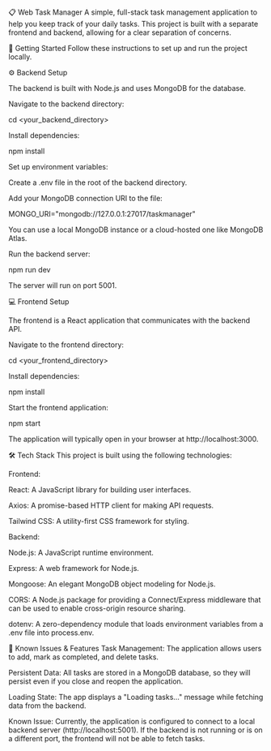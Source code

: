📋 Web Task Manager
A simple, full-stack task management application to help you keep track of your daily tasks. This project is built with a separate frontend and backend, allowing for a clear separation of concerns.

🚀 Getting Started
Follow these instructions to set up and run the project locally.

⚙️ Backend Setup

The backend is built with Node.js and uses MongoDB for the database.

Navigate to the backend directory:

cd <your_backend_directory>

Install dependencies:

npm install

Set up environment variables:

Create a .env file in the root of the backend directory.

Add your MongoDB connection URI to the file:

MONGO_URI="mongodb://127.0.0.1:27017/taskmanager"

You can use a local MongoDB instance or a cloud-hosted one like MongoDB Atlas.

Run the backend server:

npm run dev

The server will run on port 5001.

💻 Frontend Setup

The frontend is a React application that communicates with the backend API.

Navigate to the frontend directory:

cd <your_frontend_directory>

Install dependencies:

npm install

Start the frontend application:

npm start

The application will typically open in your browser at http://localhost:3000.

🛠️ Tech Stack
This project is built using the following technologies:

Frontend:

React: A JavaScript library for building user interfaces.

Axios: A promise-based HTTP client for making API requests.

Tailwind CSS: A utility-first CSS framework for styling.

Backend:

Node.js: A JavaScript runtime environment.

Express: A web framework for Node.js.

Mongoose: An elegant MongoDB object modeling for Node.js.

CORS: A Node.js package for providing a Connect/Express middleware that can be used to enable cross-origin resource sharing.

dotenv: A zero-dependency module that loads environment variables from a .env file into process.env.

🐛 Known Issues & Features
Task Management: The application allows users to add, mark as completed, and delete tasks.

Persistent Data: All tasks are stored in a MongoDB database, so they will persist even if you close and reopen the application.

Loading State: The app displays a "Loading tasks..." message while fetching data from the backend.

Known Issue: Currently, the application is configured to connect to a local backend server (http://localhost:5001). If the backend is not running or is on a different port, the frontend will not be able to fetch tasks.

